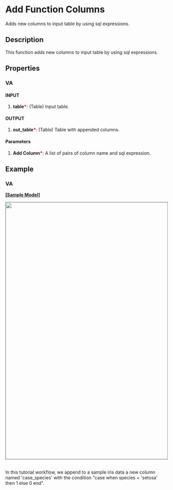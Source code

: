 # Add Function Columns
Adds new columns to input table by using sql expressions.

## Description
This function adds new columns to input table by using sql expressions.


## Properties
### VA
#### INPUT
1. **table**<b style="color:red">*</b>: (Table) Input table.
#### OUTPUT
1. **out_table**<b style="color:red">*</b>: (Table) Table with appended columns.
#### Parameters
1. **Add Column**<b style="color:red">*</b>: A list of pairs of column name and sql expression.


## Example
### VA

**<a href="/static/help/python/sample_model/add_function_columns.json" download>[Sample Model]</a>**

<img src="/static/help/python/sample_model_img/add_function_columns.PNG"  width="800px" style="border: 1px solid gray" >



<br>In this tutorial workflow, we append to a sample iris data a new column named 'case_species' with the condition "case when species = 'setosa' then 1 else 0 end".